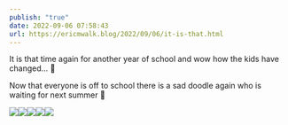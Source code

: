 ```yaml
---
publish: "true"
date: 2022-09-06 07:58:43
url: https://ericmwalk.blog/2022/09/06/it-is-that.html
---
```


It is that time again for another year of school and wow how the kids have changed… 🚌

Now that everyone is off to school there is a sad doodle again who is waiting for next summer 🐶


![](https://ericmwalk.blog/uploads/2022/e035caa207.jpg)![](https://ericmwalk.blog/uploads/2022/377045591f.jpg)![](https://ericmwalk.blog/uploads/2022/1c72706361.jpg)![](https://ericmwalk.blog/uploads/2022/622cd565d8.jpg)![](https://ericmwalk.blog/uploads/2022/bf48b3a63b.jpg)